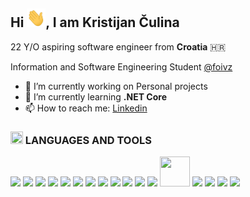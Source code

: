 ## Hi <img src="https://raw.githubusercontent.com/ABSphreak/ABSphreak/master/gifs/Hi.gif" alt="My Project GIF" width="30" height="30">, I am Kristijan Čulina

22 Y/O aspiring software engineer from **Croatia** 🇭🇷


Information and Software Engineering Student [@foivz](https://github.com/foivz)

- 🔭 I’m currently working on Personal projects
- 🌱 I’m currently learning **.NET Core**
- 📫 How to reach me: [Linkedin](https://www.linkedin.com/in/kristijan-%C4%8Dulina-317073218/)

### <img src="https://github.githubassets.com/images/icons/emoji/unicode/1f6e0.png" width="20" height="20"/> LANGUAGES AND TOOLS
<img src="https://img.icons8.com/color/48/000000/kotlin.png"/> <img src="https://img.icons8.com/color/50/000000/c-plus-plus-logo.png"/> <img src="https://img.icons8.com/color/48/000000/c-programming.png"/> <img src="https://img.icons8.com/color/48/000000/c-sharp-logo.png"/> <img src="https://img.icons8.com/color/48/000000/html-5--v1.png"/> <img src="https://img.icons8.com/color/48/000000/css3.png"/> <img src="https://img.icons8.com/color/48/000000/javascript--v2.png"/> <img src="https://img.icons8.com/officel/40/000000/php-logo.png"/> <img src="https://img.icons8.com/color/48/000000/android-os.png"/> <img src="https://img.icons8.com/color/48/000000/visual-studio-2019.png"/> <img src="https://img.icons8.com/color/48/000000/visual-studio-code-2019.png"/> <img src="https://img.icons8.com/color/48/000000/mysql-logo.png"/> <img src="https://external-content.duckduckgo.com/iu/?u=http%3A%2F%2Fwww.exuberantsolutions.com%2Fcourse_logo%2Fjquery-icon.png&f=1&nofb=1" width="48px" height="48px"/> <img src="https://img.icons8.com/fluency/48/000000/github.png"/> <img src="https://img.icons8.com/color/48/000000/microsoft-access-2019.png"/> <img src="https://img.icons8.com/color/48/000000/postgreesql.png"/> <img src="https://img.icons8.com/color/48/000000/microsoft-sql-server.png"/>

